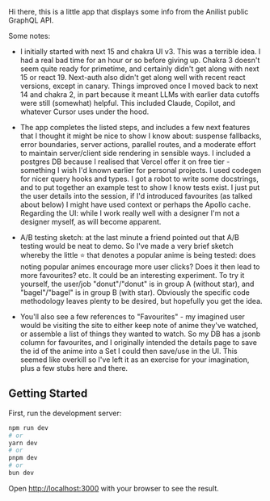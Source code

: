Hi there, this is a little app that displays some info from the Anilist public GraphQL API.

Some notes:
- I initially started with next 15 and chakra UI v3. This was a terrible idea. I had a real bad time for an hour or so before giving up. Chakra 3 doesn't seem quite ready for primetime, and certainly didn't get along with next 15 or react 19. Next-auth also didn't get along well with recent react versions, except in canary. Things improved once I moved back to next 14 and chakra 2, in part because it meant LLMs with earlier data cutoffs were still (somewhat) helpful. This included Claude, Copilot, and whatever Cursor uses under the hood. 

- The app completes the listed steps, and includes a few next features that I thought it might be nice to show I know about: suspense fallbacks, error boundaries, server actions, parallel routes, and a moderate effort to maintain server/client side rendering in sensible ways. I included a postgres DB because I realised that Vercel offer it on free tier - something I wish I'd known earlier for personal projects. I used codegen for nicer query hooks and types. I got a robot to write some docstrings, and to put together an example test to show I know tests exist. I just put the user details into the session, if I'd introduced favourites (as talked about below) I might have used context or perhaps the Apollo cache. Regarding the UI: while I work really well with a designer I'm not a designer myself, as will become apparent.

- A/B testing sketch: at the last minute a friend pointed out that A/B testing would be neat to demo. So I've made a very brief sketch whereby the little ⭐️ that denotes a popular anime is being tested: does noting popular animes encourage more user clicks? Does it then lead to more favourites? etc. It could be an interesting experiment. To try it yourself, the user/job "donut"/"donut" is in group A (without star), and "bagel"/"bagel" is in group B (with star). Obviously the specific code methodology leaves plenty to be desired, but hopefully you get the idea.

- You'll also see a few references to "Favourites" - my imagined user would be visiting the site to either keep note of anime they've watched, or assemble a list of things they wanted to watch. So my DB has a jsonb column for favourites, and I originally intended the details page to save the id of the anime into a Set I could then save/use in the UI. This seemed like overkill so I've left it as an exercise for your imagination, plus a few stubs here and there.


## Getting Started

First, run the development server:

```bash
npm run dev
# or
yarn dev
# or
pnpm dev
# or
bun dev
```

Open [http://localhost:3000](http://localhost:3000) with your browser to see the result.

